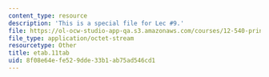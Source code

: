 ```yaml
---
content_type: resource
description: 'This is a special file for Lec #9.'
file: https://ol-ocw-studio-app-qa.s3.amazonaws.com/courses/12-540-principles-of-the-global-positioning-system-spring-2012/8f08e64efe529dde33b1ab75ad546cd1_etab.11tab
file_type: application/octet-stream
resourcetype: Other
title: etab.11tab
uid: 8f08e64e-fe52-9dde-33b1-ab75ad546cd1
---
```

